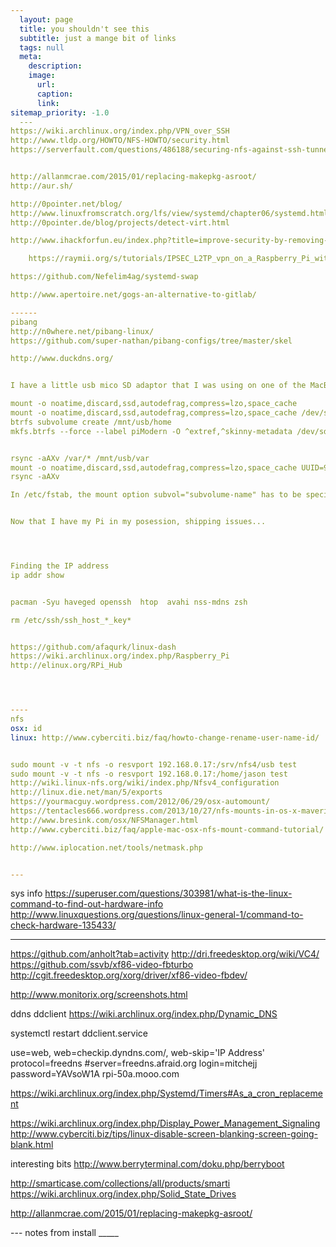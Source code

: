 ```yaml
---
  layout: page
  title: you shouldn't see this
  subtitle: just a mange bit of links
  tags: null
  meta:
    description:
    image:
      url:
      caption:
      link:
sitemap_priority: -1.0
  ---
https://wiki.archlinux.org/index.php/VPN_over_SSH
http://www.tldp.org/HOWTO/NFS-HOWTO/security.html
https://serverfault.com/questions/486188/securing-nfs-against-ssh-tunneling


http://allanmcrae.com/2015/01/replacing-makepkg-asroot/
http://aur.sh/

http://0pointer.net/blog/
http://www.linuxfromscratch.org/lfs/view/systemd/chapter06/systemd.html
http://0pointer.de/blog/projects/detect-virt.html

http://www.ihackforfun.eu/index.php?title=improve-security-by-removing-services&more=1&c=1&tb=1&pb=1

	https://raymii.org/s/tutorials/IPSEC_L2TP_vpn_on_a_Raspberry_Pi_with_Arch_Linux.html

https://github.com/Nefelim4ag/systemd-swap

http://www.apertoire.net/gogs-an-alternative-to-gitlab/

------
pibang
http://n0where.net/pibang-linux/
https://github.com/super-nathan/pibang-configs/tree/master/skel

http://www.duckdns.org/


I have a little usb mico SD adaptor that I was using on one of the MacBooks. So my plan is to use the built in microSD card reader (mmcblk0) to be MBR based with '/boot','/etc', and '/usr' (/sbin, /bin /lib are all found in /usr). So basically /home, /srv and /var I will then move everything else to the USB reader (sda) GTP based with different subvolumes.

mount -o noatime,discard,ssd,autodefrag,compress=lzo,space_cache
mount -o noatime,discard,ssd,autodefrag,compress=lzo,space_cache /dev/sda /mnt/usb/
btrfs subvolume create /mnt/usb/home
mkfs.btrfs --force --label piModern -O ^extref,^skinny-metadata /dev/sda


rsync -aAXv /var/* /mnt/usb/var
mount -o noatime,discard,ssd,autodefrag,compress=lzo,space_cache UUID=93f0a8fa-4406-4786-aa99-e53ae8ce704d /mnt/usb/
rsync -aAXv

In /etc/fstab, the mount option subvol="subvolume-name" has to be specified, and the fsck setting in the last field has to be 0.


Now that I have my Pi in my posession, shipping issues...




Finding the IP address
ip addr show


pacman -Syu haveged openssh  htop  avahi nss-mdns zsh

rm /etc/ssh/ssh_host_*_key*


https://github.com/afaqurk/linux-dash
https://wiki.archlinux.org/index.php/Raspberry_Pi
http://elinux.org/RPi_Hub




----
nfs
osx: id
linux: http://www.cyberciti.biz/faq/howto-change-rename-user-name-id/


sudo mount -v -t nfs -o resvport 192.168.0.17:/srv/nfs4/usb test
sudo mount -v -t nfs -o resvport 192.168.0.17:/home/jason test
http://wiki.linux-nfs.org/wiki/index.php/Nfsv4_configuration
http://linux.die.net/man/5/exports
https://yourmacguy.wordpress.com/2012/06/29/osx-automount/
https://tentacles666.wordpress.com/2013/10/27/nfs-mounts-in-os-x-mavericks/
http://www.bresink.com/osx/NFSManager.html
http://www.cyberciti.biz/faq/apple-mac-osx-nfs-mount-command-tutorial/

http://www.iplocation.net/tools/netmask.php


---
```

sys info
https://superuser.com/questions/303981/what-is-the-linux-command-to-find-out-hardware-info
http://www.linuxquestions.org/questions/linux-general-1/command-to-check-hardware-135433/



---
https://github.com/anholt?tab=activity
http://dri.freedesktop.org/wiki/VC4/
https://github.com/ssvb/xf86-video-fbturbo
http://cgit.freedesktop.org/xorg/driver/xf86-video-fbdev/


http://www.monitorix.org/screenshots.html


ddns
ddclient
https://wiki.archlinux.org/index.php/Dynamic_DNS


systemctl restart ddclient.service

use=web, web=checkip.dyndns.com/, web-skip='IP Address'
protocol=freedns
#server=freedns.afraid.org
login=mitchejj
password=YAVsoW1A
rpi-50a.mooo.com

https://wiki.archlinux.org/index.php/Systemd/Timers#As_a_cron_replacement


https://wiki.archlinux.org/index.php/Display_Power_Management_Signaling
http://www.cyberciti.biz/tips/linux-disable-screen-blanking-screen-going-blank.html



interesting bits
http://www.berryterminal.com/doku.php/berryboot

http://smarticase.com/collections/all/products/smarti
https://wiki.archlinux.org/index.php/Solid_State_Drives

http://allanmcrae.com/2015/01/replacing-makepkg-asroot/


--- notes from install _____
